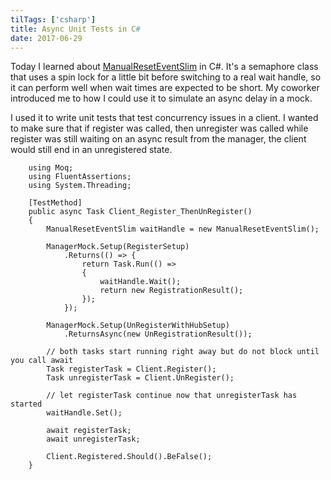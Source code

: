 ```yaml
---
tilTags: ['csharp']
title: Async Unit Tests in C#
date: 2017-06-29
---
```


Today I learned about [ManualResetEventSlim](https://msdn.microsoft.com/en-us/library/system.threading.manualreseteventslim(v=vs.110).aspx) in C#. It's a semaphore class that uses a spin lock for a little bit before switching to a real wait handle, so it can perform well when wait times are expected to be short. My coworker introduced me to how I could use it to simulate an async delay in a mock. 

I used it to write unit tests that test concurrency issues in a client. I wanted to make sure that if register was called, then unregister was called while register was still waiting on an async result from the manager, the client would still end in an unregistered state. 


        using Moq; 
        using FluentAssertions;
        using System.Threading;

        [TestMethod]
        public async Task Client_Register_ThenUnRegister()
        {
            ManualResetEventSlim waitHandle = new ManualResetEventSlim();

            ManagerMock.Setup(RegisterSetup)
                .Returns(() => {
                    return Task.Run(() =>
                    {
                        waitHandle.Wait();
                        return new RegistrationResult();
                    });
                });

            ManagerMock.Setup(UnRegisterWithHubSetup)
                .ReturnsAsync(new UnRegistrationResult());

            // both tasks start running right away but do not block until you call await
            Task registerTask = Client.Register();
            Task unregisterTask = Client.UnRegister();

            // let registerTask continue now that unregisterTask has started
            waitHandle.Set();

            await registerTask;
            await unregisterTask;

            Client.Registered.Should().BeFalse();
        }
